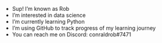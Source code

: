 - Sup! I’m known as Rob
- I’m interested in data science
- I’m currently learning Python
- I’m using GitHub to track progress of my learning journey
- You can reach me on Discord: conraldrob#7471
